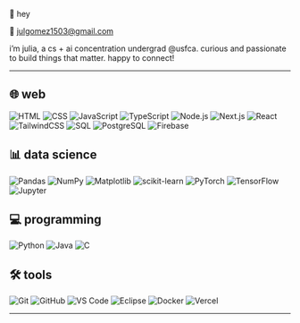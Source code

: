 👋 hey

📩 julgomez1503@gmail.com

i’m julia, a cs + ai concentration undergrad @usfca. curious and passionate to build things that matter. happy to connect!

---

## 🌐 web
![HTML](https://img.shields.io/badge/html5-E34F26?style=for-the-badge&logo=html5&logoColor=white)
![CSS](https://img.shields.io/badge/css-1572B6?style=for-the-badge&logo=css3&logoColor=white)
![JavaScript](https://img.shields.io/badge/javascript-F7DF1E?style=for-the-badge&logo=javascript&logoColor=black)
![TypeScript](https://img.shields.io/badge/typescript-3178C6?style=for-the-badge&logo=typescript&logoColor=white)
![Node.js](https://img.shields.io/badge/node.js-339933?style=for-the-badge&logo=node.js&logoColor=white)
![Next.js](https://img.shields.io/badge/next.js-000?style=for-the-badge&logo=nextdotjs&logoColor=white)
![React](https://img.shields.io/badge/react-20232A?style=for-the-badge&logo=react&logoColor=61DAFB)
![TailwindCSS](https://img.shields.io/badge/tailwind-06B6D4?style=for-the-badge&logo=tailwindcss&logoColor=white)
![SQL](https://img.shields.io/badge/sql-4479A1?style=for-the-badge&logo=postgresql&logoColor=white)
![PostgreSQL](https://img.shields.io/badge/postgresql-336791?style=for-the-badge&logo=postgresql&logoColor=white)
![Firebase](https://img.shields.io/badge/firebase-FFCA28?style=for-the-badge&logo=firebase&logoColor=black)


## 📊 data science
![Pandas](https://img.shields.io/badge/pandas-150458?style=for-the-badge&logo=pandas&logoColor=white)
![NumPy](https://img.shields.io/badge/numpy-013243?style=for-the-badge&logo=numpy&logoColor=white)
![Matplotlib](https://img.shields.io/badge/matplotlib-11557C?style=for-the-badge&logo=matplotlib&logoColor=white)
![scikit-learn](https://img.shields.io/badge/scikit--learn-F7931E?style=for-the-badge&logo=scikitlearn&logoColor=white)
![PyTorch](https://img.shields.io/badge/pytorch-EE4C2C?style=for-the-badge&logo=pytorch&logoColor=white)
![TensorFlow](https://img.shields.io/badge/tensorflow-FF6F00?style=for-the-badge&logo=tensorflow&logoColor=white)
![Jupyter](https://img.shields.io/badge/jupyter-F37626?style=for-the-badge&logo=jupyter&logoColor=white)


## 💻 programming  
![Python](https://img.shields.io/badge/python-4B8BBE?style=for-the-badge&logo=python&logoColor=FFD43B)
![Java](https://img.shields.io/badge/java-007396?style=for-the-badge&logo=java&logoColor=white)
![C](https://img.shields.io/badge/c-00599C?style=for-the-badge&logo=c&logoColor=white)


## 🛠 tools
![Git](https://img.shields.io/badge/git-F05032?style=for-the-badge&logo=git&logoColor=white)
![GitHub](https://img.shields.io/badge/github-181717?style=for-the-badge&logo=github&logoColor=white)
![VS Code](https://img.shields.io/badge/vscode-007ACC?style=for-the-badge&logo=visual-studio-code&logoColor=white)
![Eclipse](https://img.shields.io/badge/eclipse-2C2255?style=for-the-badge&logo=eclipseide&logoColor=white)
![Docker](https://img.shields.io/badge/docker-2496ED?style=for-the-badge&logo=docker&logoColor=white)
![Vercel](https://img.shields.io/badge/vercel-000?style=for-the-badge&logo=vercel&logoColor=white)

---

